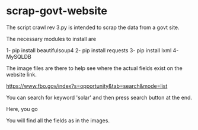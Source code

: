 # scrap-govt-website 

The script crawl rev 3.py is intended to scrap the data from a govt site.

The necessary modules to install are

1- pip install beautifulsoup4
2- pip install requests
3- pip install lxml
4- MySQLDB

The image files are there to help see where the actual fields exist on the website link.

https://www.fbo.gov/index?s=opportunity&tab=search&mode=list

You can search for keyword 'solar' and then press search button at the end.

Here, you go

You will find all the fields as in the images. 
